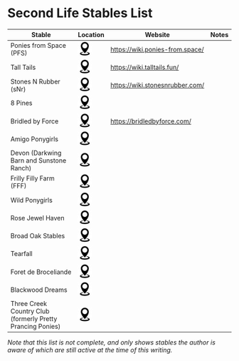 # Second Life Stables List

| Stable | Location | Website | Notes |
| ------ | -------- | ------- | ----- |
| Ponies from Space (PFS) | [![LM link](assets/loc-pin.jpg)](https://maps.secondlife.com/secondlife/Bella%20Amicizia/111/6/33) | <https://wiki.ponies-from.space/> | |
| Tall Tails | [![LM link](assets/loc-pin.jpg)](https://maps.secondlife.com/secondlife/Tall%20Tails%20Meadow/90/183/26) | <https://wiki.talltails.fun/> | |
| Stones N Rubber (sNr) | [![LM link](assets/loc-pin.jpg)](https://maps.secondlife.com/secondlife/Kinky%20Magic/78/4/21) | <https://wiki.stonesnrubber.com/> | |
| 8 Pines | [![LM link](assets/loc-pin.jpg)](https://maps.secondlife.com/secondlife/Hidden%20Isle/203/101/34) | | |
| Bridled by Force | [![LM link](assets/loc-pin.jpg)](https://maps.secondlife.com/secondlife/Gordburg/13/134/23) | <https://bridledbyforce.com/> | |
| Amigo Ponygirls | [![LM link](assets/loc-pin.jpg)](https://maps.secondlife.com/secondlife/Thunder%20Hallows/103/56/23) | | |
| Devon (Darkwing Barn and Sunstone Ranch) | [![LM link](assets/loc-pin.jpg)](https://maps.secondlife.com/secondlife/Devon%20Dream/169/147/2003) | | |
| Frilly Filly Farm (FFF) | [![LM link](assets/loc-pin.jpg)](https://maps.secondlife.com/secondlife/Bulgogi/102/158/86) | | |
| Wild Ponygirls | [![LM link](assets/loc-pin.jpg)](https://maps.secondlife.com/secondlife/The%20Farthest%20Shore/127/121/22) | | |
| Rose Jewel Haven | [![LM link](assets/loc-pin.jpg)](https://maps.secondlife.com/secondlife/Coral%20Winds/245/227/19) | | |
| Broad Oak Stables | [![LM link](assets/loc-pin.jpg)](https://maps.secondlife.com/secondlife/Borgatti/190/216/0) | | |
| Tearfall | [![LM link](assets/loc-pin.jpg)](https://maps.secondlife.com/secondlife/Tearfall/175/154/25) | | |
| Foret de Broceliande | [![LM link](assets/loc-pin.jpg)](http://maps.secondlife.com/secondlife/Broceliande/53/142/30) | | |
| Blackwood Dreams | [![LM link](assets/loc-pin.jpg)](http://maps.secondlife.com/secondlife/Blackwood%20Dreams/224/6/23) | | |
| Three Creek Country Club (formerly Pretty Prancing Ponies) | [![LM link](assets/loc-pin.jpg)](http://maps.secondlife.com/secondlife/Sarahs%20Island/66/15/22) | | |

_Note that this list is not complete, and only shows stables the author is aware of which are still active at the time of this writing._
